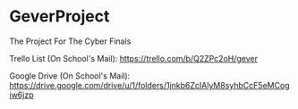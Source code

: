 # GeverProject
The Project For The Cyber Finals

Trello List (On School's Mail):
https://trello.com/b/Q2ZPc2oH/gever

Google Drive (On School's Mail):
https://drive.google.com/drive/u/1/folders/1jnkb6ZcIAlyM8syhbCcF5eMCogiw6jzp
